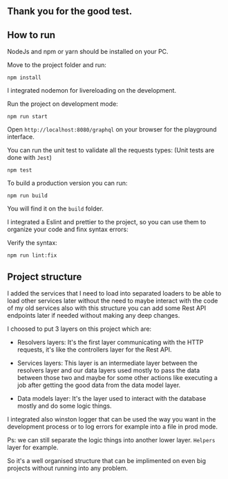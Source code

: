 ## Thank you for the good test.

## How to run

NodeJs and npm or yarn should be installed on your PC.

Move to the project folder and run:

```
npm install
```

I integrated nodemon for livereloading on the development.

Run the project on development mode:

```
npm run start
```

Open `http://localhost:8080/graphql` on your browser for the playground interface.

You can run the unit test to validate all the requests types:
(Unit tests are done with `Jest`)
```
npm test
```

To build a production version you can run:

```
npm run build
```

You will find it on the `build` folder.

I integrated a Eslint and prettier to the project, so you can use them to organize your code and finx syntax errors:

Verify the syntax:

```
npm run lint:fix
```

## Project structure



I added the services that I need to load into separated loaders to be able to load other services later without the need to maybe interact with the code of my old services also with this structure you can add some Rest API endpoints later if needed without making any deep changes.

I choosed to put 3 layers on this project which are:

- Resolvers layers: It's the first layer communicating with the HTTP requests, it's like the controllers layer for the Rest API.

- Services layers: This layer is an intermediate layer between the resolvers layer and our data layers used mostly to pass the data between
 those two and maybe for some other actions like executing a job after getting the good data from the data model layer.

 - Data models layer: It's the layer used to interact with the database mostly and do some logic things.

 I integrated also winston logger that can be used the way you want in the development process or to log errors for example into a file in prod mode.

 Ps: we can still separate the logic things into another lower layer. `Helpers` layer for example.

 So it's a well organised structure that can be implimented on even big projects without running into any problem.